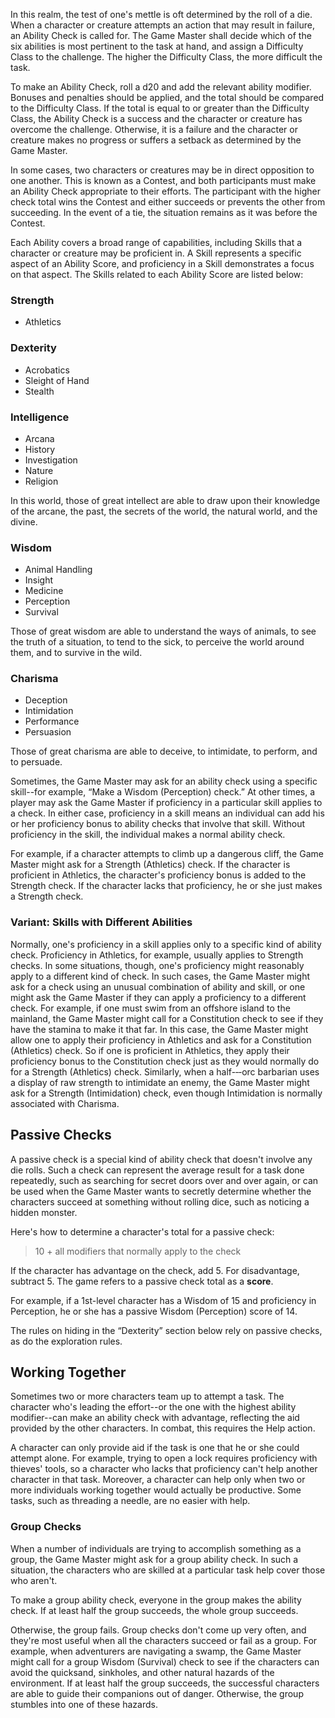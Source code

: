 In this realm, the test of one's mettle is oft determined by the roll of a die. When a character or creature attempts an action that may result in failure, an Ability Check is called for. The Game Master shall decide which of the six abilities is most pertinent to the task at hand, and assign a Difficulty Class to the challenge. The higher the Difficulty Class, the more difficult the task.

To make an Ability Check, roll a d20 and add the relevant ability modifier. Bonuses and penalties should be applied, and the total should be compared to the Difficulty Class. If the total is equal to or greater than the Difficulty Class, the Ability Check is a success and the character or creature has overcome the challenge. Otherwise, it is a failure and the character or creature makes no progress or suffers a setback as determined by the Game Master.

In some cases, two characters or creatures may be in direct opposition to one another. This is known as a Contest, and both participants must make an Ability Check appropriate to their efforts. The participant with the higher check total wins the Contest and either succeeds or prevents the other from succeeding. In the event of a tie, the situation remains as it was before the Contest.

Each Ability covers a broad range of capabilities, including Skills that a character or creature may be proficient in. A Skill represents a specific aspect of an Ability Score, and proficiency in a Skill demonstrates a focus on that aspect. The Skills related to each Ability Score are listed below:

### Strength 
* Athletics 

### Dexterity 
* Acrobatics
* Sleight of Hand 
* Stealth 

### Intelligence
* Arcana
* History
* Investigation
* Nature
* Religion 

In this world, those of great intellect are able to draw upon their knowledge of the arcane, the past, the secrets of the world, the natural world, and the divine.

### Wisdom
* Animal Handling
* Insight
* Medicine
* Perception
* Survival 

Those of great wisdom are able to understand the ways of animals, to see the truth of a situation, to tend to the sick, to perceive the world around them, and to survive in the wild.

### Charisma 
* Deception
* Intimidation
* Performance
* Persuasion 

Those of great charisma are able to deceive, to intimidate, to perform, and to persuade.

Sometimes, the Game Master may ask for an ability check using a specific skill--for example, “Make a Wisdom (Perception) check.” At other times, a player may ask the Game Master if proficiency in a particular skill applies to a check. In either case, proficiency in a skill means an individual can add his or her proficiency bonus to ability checks that involve that skill. Without proficiency in the skill, the individual makes a normal ability check.

For example, if a character attempts to climb up a dangerous cliff, the Game Master might ask for a Strength (Athletics) check. If the character is proficient in Athletics, the character's proficiency bonus is added to the Strength check. If the character lacks that proficiency, he or she just makes a Strength check. 

### Variant: Skills with Different Abilities 
Normally, one's proficiency in a skill applies only to a specific kind of ability check. Proficiency in Athletics, for example, usually applies to Strength checks. In some situations, though, one's proficiency might reasonably apply to a different kind of check. In such cases, the Game Master might ask for a check using an unusual combination of ability and skill, or one might ask the Game Master if they can apply a proficiency to a different check. For example, if one must swim from an offshore island to the mainland, the Game Master might call for a Constitution check to see if they have the stamina to make it that far. In this case, the Game Master might allow one to apply their proficiency in Athletics and ask for a Constitution (Athletics) check. So if one is proficient in Athletics, they apply their proficiency bonus to the Constitution check just as they would normally do for a Strength (Athletics) check. Similarly, when a half-­‐‑orc barbarian uses a display of raw strength to intimidate an enemy, the Game Master might ask for a Strength (Intimidation) check, even though Intimidation is normally associated with Charisma. 

## Passive Checks 
A passive check is a special kind of ability check that doesn't involve any die rolls. Such a check can represent the average result for a task done repeatedly, such as searching for secret doors over and over again, or can be used when the Game Master wants to secretly determine whether the characters succeed at something without rolling dice, such as noticing a hidden monster.

Here's how to determine a character's total for a passive check: 

> 10 + all modifiers that normally apply to the check

 If the character has advantage on the check, add 5. For disadvantage, subtract 5. The game refers to a passive check total as a **score**.

For example, if a 1st-level character has a Wisdom of 15 and proficiency in Perception, he or she has a passive Wisdom (Perception) score of 14.

The rules on hiding in the “Dexterity” section below rely on passive checks, as do the exploration rules. 

## Working Together 
Sometimes two or more characters team up to attempt a task. The character who's leading the effort--or the one with the highest ability modifier--can make an ability check with advantage, reflecting the aid provided by the other characters. In combat, this requires the Help action.

A character can only provide aid if the task is one that he or she could attempt alone. For example, trying to open a lock requires proficiency with thieves' tools, so a character who lacks that proficiency can't help another character in that task. Moreover, a character can help only when two or more individuals working together would actually be productive. Some tasks, such as threading a needle, are no easier with help. 

### Group Checks 
When a number of individuals are trying to accomplish something as a group, the Game Master might ask for a group ability check. In such a situation, the characters who are skilled at a particular task help cover those who aren't.

To make a group ability check, everyone in the group makes the ability check. If at least half the group succeeds, the whole group succeeds.

Otherwise, the group fails. Group checks don't come up very often, and they're most useful when all the characters succeed or fail as a group. For example, when adventurers are navigating a swamp, the Game Master might call for a group Wisdom (Survival) check to see if the characters can avoid the quicksand, sinkholes, and other natural hazards of the environment. If at least half the group succeeds, the successful characters are able to guide their companions out of danger. Otherwise, the group stumbles into one of these hazards.
